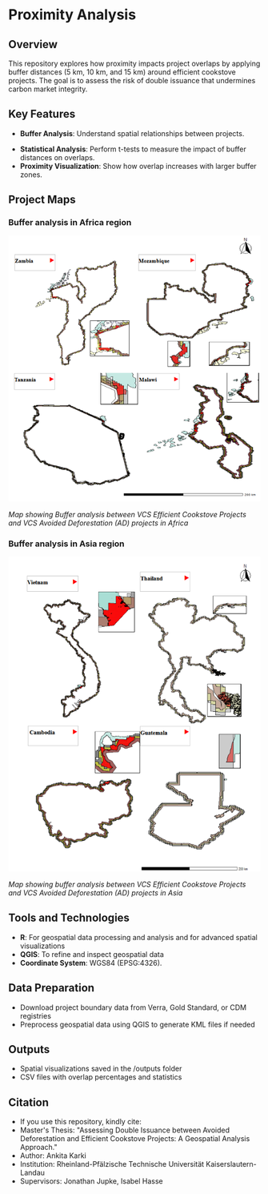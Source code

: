# Proximity Analysis

## Overview
This repository explores how proximity impacts project overlaps by applying buffer distances (5 km, 10 km, and 15 km) around efficient cookstove projects. The goal is to assess the risk of double issuance that undermines carbon market integrity.

## Key Features
* **Buffer Analysis**: Understand spatial relationships between projects.
- **Statistical Analysis**: Perform t-tests to measure the impact of buffer distances on overlaps.
- **Proximity Visualization**: Show how overlap increases with larger buffer zones.

## Project Maps
### Buffer analysis in Africa region
<div align="center">
  <img src="https://github.com/ankita-karki/Doubleissuance_Proximity/blob/main/output_maps/Africa%20.png?raw=true">
</div>

*Map showing Buffer analysis between VCS Efficient Cookstove Projects and VCS Avoided Deforestation (AD) projects in Africa*

### Buffer analysis in Asia region
<div align="center">
  <img src="https://github.com/ankita-karki/Doubleissuance_Proximity/blob/main/output_maps/Asia.png?raw=true">
</div>

*Map showing buffer analysis between VCS Efficient Cookstove Projects and VCS Avoided Deforestation (AD) projects in Asia*

## Tools and Technologies
* **R**: For geospatial data processing and analysis and  for advanced spatial visualizations
* **QGIS**: To refine and inspect geospatial data
* **Coordinate System**: WGS84 (EPSG:4326).

## Data Preparation
* Download project boundary data from Verra, Gold Standard, or CDM registries
* Preprocess geospatial data using QGIS to generate KML files if needed

## Outputs
* Spatial visualizations saved in the /outputs folder
* CSV files with overlap percentages and statistics

## Citation
* If you use this repository, kindly cite:
* Master's Thesis: "Assessing Double Issuance between Avoided Deforestation and Efficient Cookstove Projects: A Geospatial Analysis Approach."
* Author: Ankita Karki
* Institution: Rheinland-Pfälzische Technische Universität Kaiserslautern-Landau
* Supervisors: Jonathan Jupke, Isabel Hasse
